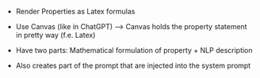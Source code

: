 - Render Properties as Latex formulas
- Use Canvas (like in ChatGPT) --> Canvas holds the property statement in pretty way (f.e. Latex)
- Have two parts: Mathematical formulation of property + NLP description


- Also creates part of the prompt that are injected into the system prompt